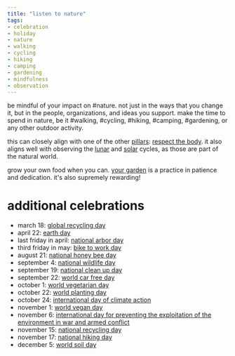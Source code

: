 ```yaml
---
title: "listen to nature"
tags:
- celebration
- holiday
- nature
- walking
- cycling
- hiking
- camping
- gardening
- mindfulness
- observation
---
```


be mindful of your impact on #nature. not just in the ways that you change it, but in the people, organizations, and ideas you support. make the time to spend in nature, be it #walking, #cycling, #hiking, #camping, #gardening, or any other outdoor activity.

this can closely align with one of the other [pillars](pillars%20of%20practice.md): [respect the body](respect%20the%20body.md). it also aligns well with observing the [lunar](lunar.md) and [solar](solar.md) cycles, as those are part of the natural world.

grow your own food when you can. [your garden](garden.md) is a practice in patience and dedication. it's also supremely rewarding!

# additional celebrations

- march 18: [global recycling day](global%20recycling%20day.md)
- april 22: [earth day](earth%20day.md)
- last friday in april: [national arbor day](national%20arbor%20day.md)
- third friday in may: [bike to work day](bike%20to%20work%20day.md)
- august 21: [national honey bee day](national%20honey%20bee%20day.md)
- september 4: [national wildlife day](national%20wildlife%20day.md)
- september 19: [national clean up day](national%20clean%20up%20day.md)
- september 22: [world car free day](world%20car%20free%20day.md)
- october 1: [world vegetarian day](world%20vegetarian%20day.md)
- october 22: [world planting day](world%20planting%20day.md)
- october 24: [international day of climate action](international%20day%20of%20climate%20action.md)
- november 1: [world vegan day](world%20vegan%20day.md)
- november 6: [international day for preventing the exploitation of the environment in war and armed conflict](international%20day%20for%20preventing%20the%20exploitation%20of%20the%20environment%20in%20war%20and%20armed%20conflict.md)
- november 15: [national recycling day](national%20recycling%20day.md)
- november 17: [national hiking day](national%20hiking%20day.md)
- december 5: [world soil day](world%20soil%20day.md)